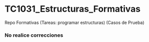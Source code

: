 # TC1031_Estructuras_Formativas
Repo Formativas (Tareas: programar estructuras) (Casos de Prueba)

### No realice correcciones
